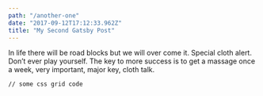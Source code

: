 ```yaml
---
path: "/another-one"
date: "2017-09-12T17:12:33.962Z"
title: "My Second Gatsby Post"
---
```

In life there will be road blocks but we will over come it. Special cloth alert. Don’t ever play yourself. The key to more success is to get a massage once a week, very important, major key, cloth talk.
<pre><code>// some css grid code </code></pre>
